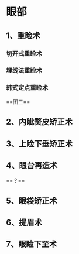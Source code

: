 # 眼部

## 1、重睑术

### 切开式重睑术

### 埋线法重睑术

### 韩式定点重睑术

==图三==

## 2、内眦赘皮矫正术

## 3、上睑下垂矫正术

## 4、眼台再造术

==？==

## 5、眼袋矫正术

## 6、提眉术

## 7、眼睑下至术